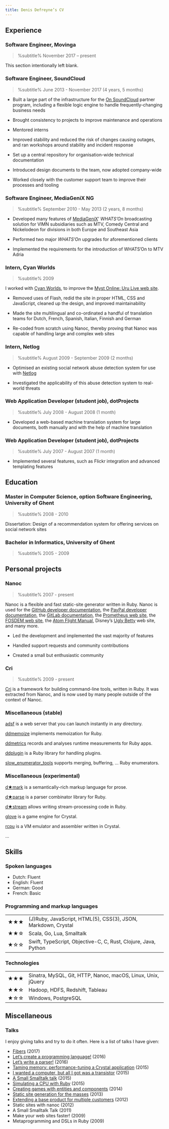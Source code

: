 ```yaml
---
title: Denis Defreyne’s CV
---
```


Experience
----------

### Software Engineer, Movinga

> %subtitle%
> November 2017 – present

This section intentionally left blank.

### Software Engineer, SoundCloud

> %subtitle%
> June 2013 - November 2017 (4 years, 5 months)

* Built a large part of the infrastructure for the [On SoundCloud](https://on.soundcloud.com/) partner program, including a flexible logic engine to handle frequently-changing business needs

* Brought consistency to projects to improve maintenance and operations

* Mentored interns

* Improved stability and reduced the risk of changes causing outages, and ran workshops around stability and incident response

* Set up a central repository for organisation-wide technical documentation

* Introduced design documents to the team, now adopted company-wide

* Worked closely with the customer support team to improve their processes and tooling

### Software Engineer, MediaGeniX NG

> %subtitle%
> September 2010 - May 2013 (2 years, 8 months)

* Developed many features of [MediaGeniX](http://mediagenix.tv)’ _WHATS’On_ broadcasting solution for VIMN subsidiaries such as MTV, Comedy Central and Nickelodeon for divisions in both Europe and Southeast Asia

* Performed two major _WHATS’On_ upgrades for aforementioned clients

* Implemented the requirements for the introduction of WHATS’On to MTV Adria

### Intern, Cyan Worlds

> %subtitle%
> 2009

I worked with [Cyan Worlds](http://cyan.com/), to improve the [Myst Online: Uru Live web site](http://mystonline.com/en/).

* Removed uses of Flash, redid the site in proper HTML, CSS and JavaScript, cleaned up the design, and improved maintainability

* Made the site multilingual and co-ordinated a handful of translation teams for Dutch, French, Spanish, Italian, Finnish and German

* Re-coded from scratch using Nanoc, thereby proving that Nanoc was capable of handling large and complex web sites

### Intern, Netlog

> %subtitle%
> August 2009 - September 2009 (2 months)

* Optimised an existing social network abuse detection system for use with [Netlog](http://netlog.com/)

* Investigated the applicability of this abuse detection system to real-world threats

### Web Application Developer (student job), dotProjects

> %subtitle%
> July 2008 - August 2008 (1 month)

* Developed a web-based machine translation system for large documents, both manually and with the help of machine translation

### Web Application Developer (student job), dotProjects

> %subtitle%
> July 2007 - August 2007 (1 month)

* Implemented several features, such as Flickr integration and advanced templating features

Education
---------

### Master in Computer Science, option Software Engineering, University of Ghent

> %subtitle%
> 2008 - 2010

Dissertation: Design of a recommendation system for offering services on social network sites

### Bachelor in Informatics, University of Ghent

> %subtitle%
> 2005 - 2009

Personal projects
-----------------

### Nanoc

> %subtitle%
> 2007 - present

Nanoc is a flexible and fast static-site generator written in Ruby. Nanoc is used for the [GitHub developer documentation](http://developer.github.com/), the [PayPal developer documentation](https://developer.paypal.com/docs/), the [GitLab documentation](https://docs.gitlab.com/), the [Prometheus web site](https://prometheus.io/), the [FOSDEM web site](http://fosdem.org), the [Atom Flight Manual](https://flight-manual.atom.io/), Disney’s [Ugly Betty](http://www.dadt.com/uglybetty/) web site, and many more.

* Led the development and implemented the vast majority of features

* Handled support requests and community contributions

* Created a small but enthusiastic community

### Cri

> %subtitle%
> 2009 - present

[Cri](https://github.com/ddfreyne/cri) is a framework for building command-line tools, written in Ruby. It was extracted from Nanoc, and is now used by many people outside of the context of Nanoc.

### Miscellaneous (stable)

[adsf](https://github.com/ddfreyne/adsf) is a web server that you can launch instantly in any directory.

[ddmemoize](https://github.com/ddfreyne/ddmemoize) implements memoization for Ruby.

[ddmetrics](https://github.com/ddfreyne/ddmetrics) records and analyses runtime measurements for Ruby apps.

[ddplugin](https://github.com/ddfreyne/ddplugin) is a Ruby library for handling plugins.

[slow_enumerator_tools](https://github.com/ddfreyne/slow_enumerator_tools) supports merging, buffering, … Ruby enumerators.

### Miscellaneous (experimental)

[d★mark](https://github.com/ddfreyne/d-mark) is a semantically-rich markup language for prose.

[d★parse](https://github.com/ddfreyne/d-parse) is a parser combinator library for Ruby.

[d★stream](https://github.com/ddfreyne/d-stream) allows writing stream-processing code in Ruby.

[glove](https://github.com/ddfreyne/glove) is a game engine for Crystal.

[rcpu](https://github.com/ddfreyne/rcpu) is a VM emulator and assembler written in Crystal.

…

Skills
------

### Spoken languages

* Dutch: Fluent
* English: Fluent
* German: Good
* French: Basic

### Programming and markup languages

<table>
    <tr>
        <td>★★★</td>
        <td>(J)Ruby, JavaScript, HTML(5), CSS(3), JSON, Markdown, Crystal</td>
    </tr>
    <tr>
        <td>★★☆</td>
        <td>Scala, Go, Lua, Smalltalk</td>
    </tr>
    <tr>
        <td>★☆☆</td>
        <td>Swift, TypeScript, Objective-C, C, Rust, Clojure, Java, Python</td>
    </tr>
</table>

### Technologies

<table>
    <tr>
        <td>★★★</td>
        <td>Sinatra, MySQL, Git, HTTP, Nanoc, macOS, Linux, Unix, jQuery</td>
    </tr>
    <tr>
        <td>★★☆</td>
        <td>Hadoop, HDFS, Redshift, Tableau</td>
    </tr>
    <tr>
        <td>★☆☆</td>
        <td>Windows, PostgreSQL</td>
    </tr>
</table>

Miscellaneous
-------------

### Talks

I enjoy giving talks and try to do it often. Here is a list of talks I have given:

* [Fibers](https://speakerdeck.com/ddfreyne/fibers) (2017)
* [Let’s create a programming language!](https://speakerdeck.com/ddfreyne/lets-create-a-programming-language-soundcloud-hq-edition) (2016)
* [Let’s write a parser!](https://speakerdeck.com/ddfreyne/lets-write-a-parser-soundcloud-hq-edition) (2016)
* [Taming memory: performance-tuning a Crystal application](https://speakerdeck.com/ddfreyne/taming-memory-performance-tuning-a-crystal-application-rug-b-edition) (2015)
* [I wanted a computer, but all I got was a transistor](https://speakerdeck.com/ddfreyne/i-wanted-a-computer-but-all-i-got-was-a-transistor) (2015)
* [A Small Smalltalk talk](https://speakerdeck.com/ddfreyne/a-small-smalltalk-talk-rug-b-edition) (2015)
* [Simulating a CPU with Ruby](https://speakerdeck.com/ddfreyne/simulating-a-cpu-with-ruby) (2015)
* [Creating games with entities and components](https://speakerdeck.com/ddfreyne/creating-games-with-entities-and-components) (2014)
* [Static site generation for the masses](https://speakerdeck.com/ddfreyne/static-site-generation-for-the-masses) (2013)
* [Extending a base product for multiple customers](https://speakerdeck.com/ddfreyne/extending-a-base-product-for-multiple-customers) (2012)
* Static sites with nanoc (2012)
* A Small Smalltalk Talk (2011)
* Make your web sites faster! (2009)
* Metaprogramming and DSLs in Ruby (2009)
